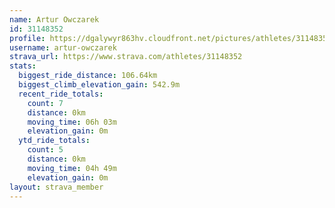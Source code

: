 ```yaml
---
name: Artur Owczarek
id: 31148352
profile: https://dgalywyr863hv.cloudfront.net/pictures/athletes/31148352/15906846/1/large.jpg
username: artur-owczarek
strava_url: https://www.strava.com/athletes/31148352
stats:
  biggest_ride_distance: 106.64km
  biggest_climb_elevation_gain: 542.9m
  recent_ride_totals:
    count: 7
    distance: 0km
    moving_time: 06h 03m
    elevation_gain: 0m
  ytd_ride_totals:
    count: 5
    distance: 0km
    moving_time: 04h 49m
    elevation_gain: 0m
layout: strava_member
--- 
```

